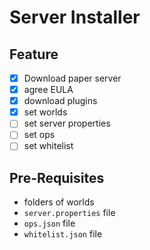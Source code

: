 # Server Installer

## Feature

- [x] Download paper server
- [x] agree EULA
- [x] download plugins
- [x] set worlds
- [ ] set server properties
- [ ] set ops
- [ ] set whitelist

## Pre-Requisites

- folders of worlds
- `server.properties` file
- `ops.json` file
- `whitelist.json` file
